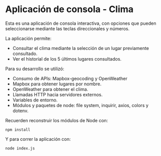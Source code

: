 
# Aplicación de consola - Clima
Esta es una aplicación de consola interactiva, con opciones que pueden seleccionarse mediante las teclas direccionales y números.

La aplicación permite:

- Consultar el clima mediante la selección de un lugar previamente consultado.
- Ver el historial de los 5 últimos lugares consultados.

Para su desarrollo se utilizó:

- Consumo de APIs: Mapbox-geocoding y OpenWeather
- Mapbox para obtener lugares por nombre.
- OpenWeather para obtener el clima.
- Llamadas HTTP hacia servidores externos.
- Variables de entorno.
- Módulos y paquetes de node: file system, inquirir, axios, colors y dotenv.


Recuerden reconstruir los módulos de Node con:
```
npm install 
```
Y para correr la aplicación con:

```
node index.js
```